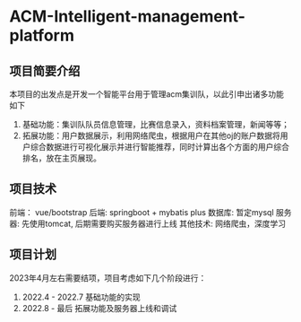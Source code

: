 # ACM-Intelligent-management-platform

## 项目简要介绍
本项目的出发点是开发一个智能平台用于管理acm集训队，以此引申出诸多功能如下
1. 基础功能：集训队队员信息管理，比赛信息录入，资料档案管理，新闻等等；
2. 拓展功能：用户数据展示，利用网络爬虫，根据用户在其他oj的账户数据将用户综合数据进行可视化展示并进行智能推荐，同时计算出各个方面的用户综合排名，放在主页展现。

## 项目技术

前端： vue/bootstrap
后端: springboot + mybatis plus
数据库: 暂定mysql
服务器: 先使用tomcat, 后期需要购买服务器进行上线
其他技术: 网络爬虫，深度学习
## 项目计划

2023年4月左右需要结项，项目考虑如下几个阶段进行：
1. 2022.4 - 2022.7 基础功能的实现
2. 2022.8 - 最后 拓展功能及服务器上线和调试
